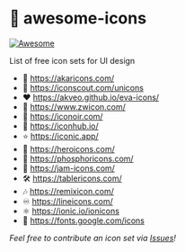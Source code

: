 # 🎨 awesome-icons

[![Awesome](https://awesome.re/badge-flat2.svg)](https://awesome.re)

List of free icon sets for UI design


- 🌰 https://akaricons.com/
- 🔎 https://iconscout.com/unicons
- ♥ https://akveo.github.io/eva-icons/
- 🔢 https://www.zwicon.com/
- 🏴 https://iconoir.com/
- 🏨 https://iconhub.io/
- ⭐ https://iconic.app/
- 🦸 https://heroicons.com/
- 🧪 https://phosphoricons.com/
- 🍓 https://jam-icons.com/
- 🛠️ https://tablericons.com/
- 🎶 https://remixicon.com/
- ♾️ https://lineicons.com/
- ⚛️ https://ionic.io/ionicons
- 📐 https://fonts.google.com/icons


*Feel free to contribute an icon set via [Issues](https://github.com/digitalblossom/awesome-icons/issues)!*
